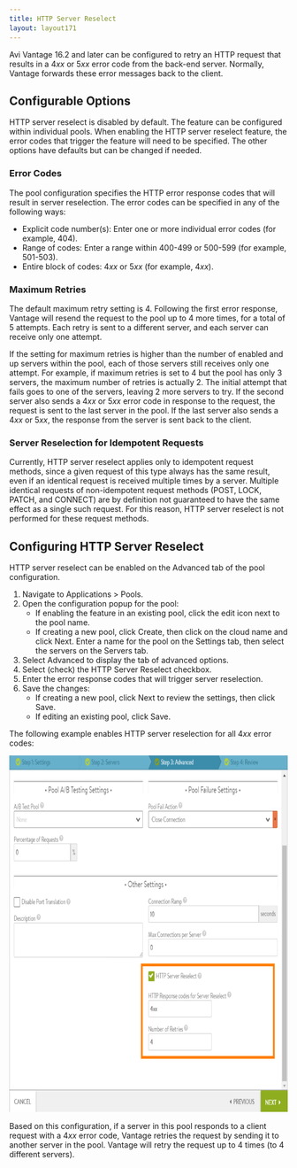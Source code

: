```yaml
---
title: HTTP Server Reselect
layout: layout171
---
```

Avi Vantage 16.2 and later can be configured to retry an HTTP request that results in a 4*xx* or 5*xx* error code from the back-end server. Normally, Vantage forwards these error messages back to the client.

## Configurable Options

HTTP server reselect is disabled by default. The feature can be configured within individual pools. When enabling the HTTP server reselect feature, the error codes that trigger the feature will need to be specified. The other options have defaults but can be changed if needed.

### Error Codes

The pool configuration specifies the HTTP error response codes that will result in server reselection. The error codes can be specified in any of the following ways:

* Explicit code number(s): Enter one or more individual error codes (for example, 404).
* Range of codes: Enter a range within 400-499 or 500-599 (for example, 501-503).
* Entire block of codes: 4*xx* or 5*xx* (for example, 4*xx*). 

### Maximum Retries

The default maximum retry setting is 4. Following the first error response, Vantage will resend the request to the pool up to 4 more times, for a total of 5 attempts. Each retry is sent to a different server, and each server can receive only one attempt.

If the setting for maximum retries is higher than the number of enabled and up servers within the pool, each of those servers still receives only one attempt. For example, if maximum retries is set to 4 but the pool has only 3 servers, the maximum number of retries is actually 2. The initial attempt that fails goes to one of the servers, leaving 2 more servers to try. If the second server also sends a 4*xx* or 5*xx* error code in response to the request, the request is sent to the last server in the pool. If the last server also sends a 4*xx* or 5*xx*, the response from the server is sent back to the client.

### Server Reselection for Idempotent Requests

Currently, HTTP server reselect applies only to idempotent request methods, since a given request of this type always has the same result, even if an identical request is received multiple times by a server. Multiple identical requests of non-idempotent request methods (POST, LOCK, PATCH, and CONNECT) are by definition not guaranteed to have the same effect as a single such request. For this reason, HTTP server reselect is not performed for these request methods.

## Configuring HTTP Server Reselect

HTTP server reselect can be enabled on the Advanced tab of the pool configuration.
<ol> 
 <li>Navigate to Applications &gt; Pools.</li> 
 <li>Open the configuration popup for the pool: 
  <ul> 
   <li>If enabling the feature in an existing pool, click the edit icon next to the pool name.</li> 
   <li>If creating a new pool, click Create, then click on the cloud name and click Next. Enter a name for the pool on the Settings tab, then select the servers on the Servers tab.</li> 
  </ul> </li> 
 <li>Select Advanced to display the tab of advanced options.</li> 
 <li>Select (check) the HTTP Server Reselect checkbox.</li> 
 <li>Enter the error response codes that will trigger server reselection.</li> 
 <li>Save the changes: 
  <ul> 
   <li>If creating a new pool, click Next to review the settings, then click Save.</li> 
   <li>If editing an existing pool, click Save.</li> 
  </ul> </li> 
</ol> 

The following example enables HTTP server reselection for all 4*xx* error codes:

<a href="img/http-server-reselect-1.png"><img class="alignnone size-full wp-image-8756" src="img/http-server-reselect-1.png" alt="http-server-reselect" width="814" height="644"></a>

Based on this configuration, if a server in this pool responds to a client request with a 4*xx* error code, Vantage retries the request by sending it to another server in the pool. Vantage will retry the request up to 4 times (to 4 different servers).
